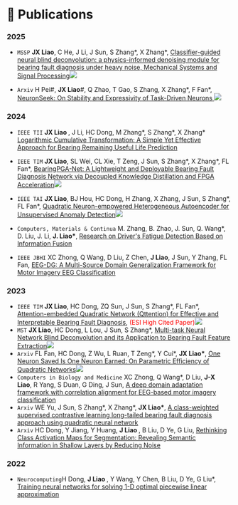 
# 📝 Publications 

### 2025
- ``MSSP`` <b>JX Liao</b>, C He, J Li, J Sun, S Zhang*, X Zhang*, [Classifier-guided neural blind deconvolution: a physics-informed denoising module for bearing fault diagnosis under heavy noise, Mechanical Systems and Signal Processing](https://www.sciencedirect.com/science/article/pii/S0888327024006484)[![](https://img.shields.io/github/stars/asdvfghg/ClassBD?style=social&label=Code+Stars)](https://github.com/asdvfghg/ClassBD)

- ``Arxiv`` H Pei#, <b>JX Liao</b>#,  Q Zhao, T Gao, S Zhang, X Zhang*, F Fan*, [NeuronSeek: On Stability and Expressivity of Task-Driven Neurons
](https://www.preprints.org/manuscript/202506.1586/v1)[![](https://img.shields.io/github/stars/HanyuPei22/NeuronSeek?style=social&label=Code+Stars)]([https://github.com/asdvfghg/ClassBD](https://github.com/HanyuPei22/NeuronSeek))


### 2024
 - ``IEEE TII`` <b>JX Liao </b>, J Li, HC Dong, M Zhang*, S Zhang*, X Zhang* [Logarithmic Cumulative Transformation: A Simple Yet Effective Approach for Bearing Remaining Useful Life Prediction](https://ieeexplore.ieee.org/document/10537050)

- ``IEEE TIM`` <b>JX Liao</b>, SL Wei, CL Xie, T Zeng, J Sun, S Zhang*, X Zhang*, FL Fan*, [BearingPGA-Net: A Lightweight and Deployable Bearing Fault Diagnosis Network via Decoupled Knowledge Distillation and FPGA Acceleration](https://ieeexplore.ieee.org/document/10373183)[![](https://img.shields.io/github/stars/asdvfghg/BearingPGA-Net?style=social&label=Code+Stars)](https://github.com/asdvfghg/BearingPGA-Net)

- ``IEEE TAI`` <b>JX Liao</b>, BJ Hou, HC Dong, H Zhang, X Zhang, J Sun, S Zhang*, FL Fan*, [Quadratic Neuron-empowered Heterogeneous Autoencoder for Unsupervised Anomaly Detection](https://ieeexplore.ieee.org/document/10510400)[![](https://img.shields.io/github/stars/asdvfghg/Heterogeneous_Autoencoder_by_Quadratic_Neurons?style=social&label=Code+Stars)](https://github.com/asdvfghg/Heterogeneous_Autoencoder_by_Quadratic_Neurons)

- ``Computers, Materials & Continua`` M. Zhang, B. Zhao, J. Sun, Q. Wang*, D. Liu, J. Li, <b>J. Liao*</b>, [Research on Driver's Fatigue Detection Based on Information Fusion](https://cdn.techscience.cn/files/cmc/2024/online/CMC0410/TSP_CMC_48643/TSP_CMC_48643.pdf)
              
- ``IEEE JBHI`` XC Zhong, Q Wang, D Liu, Z Chen, <b>J Liao</b>, J Sun, Y Zhang, FL Fan, [EEG-DG: A Multi-Source Domain Generalization Framework for Motor Imagery EEG Classification](https://ieeexplore.ieee.org/document/10609514)



### 2023
- ``IEEE TIM`` <b>JX Liao</b>, HC Dong, ZQ Sun, J Sun, S Zhang*, FL Fan*, [Attention-embedded Quadratic Network (Qttention) for Effective and Interpretable Bearing Fault Diagnosis](https://ieeexplore.ieee.org/document/10076833),  <span style="color:red">(ESI High Cited Paper)</span>[![](https://img.shields.io/github/stars/asdvfghg/QCNN_for_bearing_diagnosis?style=social&label=Code+Stars)](https://github.com/asdvfghg/QCNN_for_bearing_diagnosis)
-   ``MST`` <b>JX Liao</b>, HC Dong, L Lou, J Sun, S Zhang*, [Multi-task Neural Network Blind Deconvolution and its Application to Bearing Fault Feature Extraction](https://iopscience.iop.org/article/10.1088/1361-6501/accbdb)[![](https://img.shields.io/github/stars/asdvfghg/MNNBD?style=social&label=Code+Stars)](https://github.com/asdvfghg/MNNBD)
- ``Arxiv`` FL Fan, HC Dong, Z Wu, L Ruan, T Zeng*, Y Cui*, <b>JX Liao*</b>, [One Neuron Saved Is One Neuron Earned: On Parametric Efficiency of Quadratic Networks](https://arxiv.org/pdf/2303.06316.pdf)[![](https://img.shields.io/github/stars/asdvfghg/quadratic_efficiency?style=social&label=Code+Stars)](https://github.com/asdvfghg/quadratic_efficiency)
- ``Computers in Biology and Medicine`` XC Zhong, Q Wang*, D Liu, <b>J-X Liao</b>, R Yang, S Duan, G Ding, J Sun, [A deep domain adaptation framework with correlation alignment for EEG-based motor imagery classification](https://www.sciencedirect.com/science/article/pii/S001048252300700X)
- ``Arxiv`` WE Yu, J Sun, S Zhang*, X Zhang*, <b>JX Liao*</b>, [A class-weighted supervised contrastive learning long-tailed bearing fault diagnosis approach using quadratic neural network](https://arxiv.org/pdf/2309.11717.pdf)
- ``Arxiv`` HC Dong, Y Jiang, Y Huang, <b>J Liao </b>, B Liu, D Ye, G Liu, [Rethinking Class Activation Maps for Segmentation: Revealing Semantic Information in Shallow Layers by Reducing Noise](https://arxiv.org/pdf/2308.02118.pdf)


### 2022

- ``Neurocomputing``H Dong, <b> J Liao </b>, Y Wang, Y Chen, B Liu, D Ye, G Liu*, [Training neural networks for solving 1-D optimal piecewise linear approximation](https://www.sciencedirect.com/science/article/pii/S0925231222008864)

